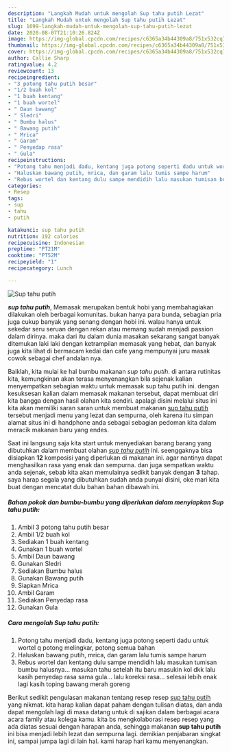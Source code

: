 ```yaml
---
description: "Langkah Mudah untuk mengolah Sup tahu putih Lezat"
title: "Langkah Mudah untuk mengolah Sup tahu putih Lezat"
slug: 1699-langkah-mudah-untuk-mengolah-sup-tahu-putih-lezat
date: 2020-08-07T21:10:26.824Z
image: https://img-global.cpcdn.com/recipes/c6365a34b44309a8/751x532cq70/sup-tahu-putih-foto-resep-utama.jpg
thumbnail: https://img-global.cpcdn.com/recipes/c6365a34b44309a8/751x532cq70/sup-tahu-putih-foto-resep-utama.jpg
cover: https://img-global.cpcdn.com/recipes/c6365a34b44309a8/751x532cq70/sup-tahu-putih-foto-resep-utama.jpg
author: Callie Sharp
ratingvalue: 4.2
reviewcount: 13
recipeingredient:
- "3 potong tahu putih besar"
- "1/2 buah kol"
- "1 buah kentang"
- "1 buah wortel"
- " Daun bawang"
- " Sledri"
- " Bumbu halus"
- " Bawang putih"
- " Mrica"
- " Garam"
- " Penyedap rasa"
- " Gula"
recipeinstructions:
- "Potong tahu menjadi dadu, kentang juga potong seperti dadu untuk wortel q potong melingkar, potong semua bahan"
- "Haluskan bawang putih, mrica, dan garam lalu tumis sampe harum"
- "Rebus wortel dan kentang dulu sampe mendidih lalu masukan tumisan bumbu halusnya... masukan tahu setelah itu baru masukin kol dkk lalu kasih penyedap rasa sama gula... lalu koreksi rasa... selesai lebih enak lagi kasih toping bawang merah goreng"
categories:
- Resep
tags:
- sup
- tahu
- putih

katakunci: sup tahu putih 
nutrition: 192 calories
recipecuisine: Indonesian
preptime: "PT21M"
cooktime: "PT52M"
recipeyield: "1"
recipecategory: Lunch

---
```



![Sup tahu putih](https://img-global.cpcdn.com/recipes/c6365a34b44309a8/751x532cq70/sup-tahu-putih-foto-resep-utama.jpg)

<b><i>sup tahu putih</i></b>, Memasak merupakan bentuk hobi yang membahagiakan dilakukan oleh berbagai komunitas. bukan hanya para bunda, sebagian pria juga cukup banyak yang senang dengan hobi ini. walau hanya untuk sekedar seru seruan dengan rekan atau memang sudah menjadi passion dalam dirinya. maka dari itu dalam dunia masakan sekarang sangat banyak ditemukan laki laki dengan ketrampilan memasak yang hebat, dan banyak juga kita lihat di bermacam kedai dan cafe yang mempunyai juru masak cowok sebagai chef andalan nya.



Baiklah, kita mulai ke hal bumbu makanan <i>sup tahu putih</i>. di antara rutinitas kita, kemungkinan akan terasa menyenangkan bila sejenak kalian menyempatkan sebagian waktu untuk memasak sup tahu putih ini. dengan kesuksesan kalian dalam memasak makanan tersebut, dapat membuat diri kita bangga dengan hasil olahan kita sendiri. apalagi disini melalui situs ini kita akan memiliki saran saran untuk membuat makanan <u>sup tahu putih</u> tersebut menjadi menu yang lezat dan sempurna, oleh karena itu simpan alamat situs ini di handphone anda sebagai sebagian pedoman kita dalam meracik makanan baru yang endes.


Saat ini langsung saja kita start untuk menyediakan barang barang yang dibutuhkan dalam membuat olahan <u><i>sup tahu putih</i></u> ini. seenggaknya bisa disiapkan <b>12</b> komposisi yang diperlukan di makanan ini. agar nantinya dapat menghasilkan rasa yang enak dan sempurna. dan juga sempatkan waktu anda sejenak, sebab kita akan memulainya sedikit banyak dengan <b>3</b> tahap. saya harap segala yang dibutuhkan sudah anda punyai disini, oke mari kita buat dengan mencatat dulu bahan bahan dibawah ini.

<!--inarticleads1-->

##### Bahan pokok dan bumbu-bumbu yang diperlukan dalam menyiapkan Sup tahu putih:

1. Ambil 3 potong tahu putih besar
1. Ambil 1/2 buah kol
1. Sediakan 1 buah kentang
1. Gunakan 1 buah wortel
1. Ambil  Daun bawang
1. Gunakan  Sledri
1. Sediakan  Bumbu halus
1. Gunakan  Bawang putih
1. Siapkan  Mrica
1. Ambil  Garam
1. Sediakan  Penyedap rasa
1. Gunakan  Gula




<!--inarticleads2-->

##### Cara mengolah Sup tahu putih:

1. Potong tahu menjadi dadu, kentang juga potong seperti dadu untuk wortel q potong melingkar, potong semua bahan
1. Haluskan bawang putih, mrica, dan garam lalu tumis sampe harum
1. Rebus wortel dan kentang dulu sampe mendidih lalu masukan tumisan bumbu halusnya... masukan tahu setelah itu baru masukin kol dkk lalu kasih penyedap rasa sama gula... lalu koreksi rasa... selesai lebih enak lagi kasih toping bawang merah goreng




Berikut sedikit pengulasan makanan tentang resep resep <u>sup tahu putih</u> yang nikmat. kita harap kalian dapat paham dengan tulisan diatas, dan anda dapat mengolah lagi di masa datang untuk di sajikan dalam berbagai acara acara family atau kolega kamu. kita bs mengkolaborasi resep resep yang ada diatas sesuai dengan harapan anda, sehingga makanan <b>sup tahu putih</b> ini bisa menjadi lebih lezat dan sempurna lagi. demikian penjabaran singkat ini, sampai jumpa lagi di lain hal. kami harap hari kamu menyenangkan.
